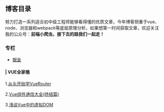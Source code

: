## 博客目录
努力打造一系列适合初中级工程师能够看得懂的优质文章，今年博客侧重于vue、node、浏览器和webpack等底层原理分析，如果想第一时间获取文章，欢迎关注我的公众号：**前端小爬虫，接下去的路我们一起走！**
### 专栏

* [掘金](https://juejin.im/user/593d1051128fe1006ae4dde8/posts)

#### | VUE全家桶
1.[从头开始学VueRouter](https://github.com/zhengjiaqing/blog/issues/8#issue-485640253)

2.[Vue组件通信大全(终结篇)](https://github.com/zhengjiaqing/blog/issues/10#issue-502394313)

3.[浅谈Vue中的虚拟DOM](https://github.com/zhengjiaqing/blog/issues/11#issue-509589620)
